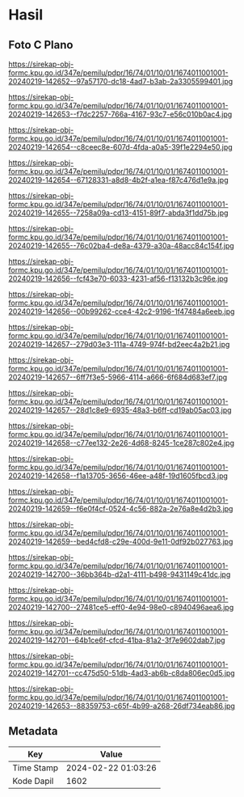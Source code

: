 # Hasil

## Foto C Plano

https://sirekap-obj-formc.kpu.go.id/347e/pemilu/pdpr/16/74/01/10/01/1674011001001-20240219-142652--97a57170-dc18-4ad7-b3ab-2a3305599401.jpg

https://sirekap-obj-formc.kpu.go.id/347e/pemilu/pdpr/16/74/01/10/01/1674011001001-20240219-142653--f7dc2257-766a-4167-93c7-e56c010b0ac4.jpg

https://sirekap-obj-formc.kpu.go.id/347e/pemilu/pdpr/16/74/01/10/01/1674011001001-20240219-142654--c8ceec8e-607d-4fda-a0a5-39f1e2294e50.jpg

https://sirekap-obj-formc.kpu.go.id/347e/pemilu/pdpr/16/74/01/10/01/1674011001001-20240219-142654--67128331-a8d8-4b2f-a1ea-f87c476d1e9a.jpg

https://sirekap-obj-formc.kpu.go.id/347e/pemilu/pdpr/16/74/01/10/01/1674011001001-20240219-142655--7258a09a-cd13-4151-89f7-abda3f1dd75b.jpg

https://sirekap-obj-formc.kpu.go.id/347e/pemilu/pdpr/16/74/01/10/01/1674011001001-20240219-142655--76c02ba4-de8a-4379-a30a-48acc84c154f.jpg

https://sirekap-obj-formc.kpu.go.id/347e/pemilu/pdpr/16/74/01/10/01/1674011001001-20240219-142656--fcf43e70-6033-4231-af56-f13132b3c96e.jpg

https://sirekap-obj-formc.kpu.go.id/347e/pemilu/pdpr/16/74/01/10/01/1674011001001-20240219-142656--00b99262-cce4-42c2-9196-1f47484a6eeb.jpg

https://sirekap-obj-formc.kpu.go.id/347e/pemilu/pdpr/16/74/01/10/01/1674011001001-20240219-142657--279d03e3-111a-4749-974f-bd2eec4a2b21.jpg

https://sirekap-obj-formc.kpu.go.id/347e/pemilu/pdpr/16/74/01/10/01/1674011001001-20240219-142657--6ff7f3e5-5966-4114-a666-6f684d683ef7.jpg

https://sirekap-obj-formc.kpu.go.id/347e/pemilu/pdpr/16/74/01/10/01/1674011001001-20240219-142657--28d1c8e9-6935-48a3-b6ff-cd19ab05ac03.jpg

https://sirekap-obj-formc.kpu.go.id/347e/pemilu/pdpr/16/74/01/10/01/1674011001001-20240219-142658--c77ee132-2e26-4d68-8245-1ce287c802e4.jpg

https://sirekap-obj-formc.kpu.go.id/347e/pemilu/pdpr/16/74/01/10/01/1674011001001-20240219-142658--f1a13705-3656-46ee-a48f-19d1605fbcd3.jpg

https://sirekap-obj-formc.kpu.go.id/347e/pemilu/pdpr/16/74/01/10/01/1674011001001-20240219-142659--f6e0f4cf-0524-4c56-882a-2e76a8e4d2b3.jpg

https://sirekap-obj-formc.kpu.go.id/347e/pemilu/pdpr/16/74/01/10/01/1674011001001-20240219-142659--bed4cfd8-c29e-400d-9e11-0df92b027763.jpg

https://sirekap-obj-formc.kpu.go.id/347e/pemilu/pdpr/16/74/01/10/01/1674011001001-20240219-142700--36bb364b-d2a1-4111-b498-9431149c41dc.jpg

https://sirekap-obj-formc.kpu.go.id/347e/pemilu/pdpr/16/74/01/10/01/1674011001001-20240219-142700--27481ce5-eff0-4e94-98e0-c8940496aea6.jpg

https://sirekap-obj-formc.kpu.go.id/347e/pemilu/pdpr/16/74/01/10/01/1674011001001-20240219-142701--64b1ce6f-cfcd-41ba-81a2-3f7e9602dab7.jpg

https://sirekap-obj-formc.kpu.go.id/347e/pemilu/pdpr/16/74/01/10/01/1674011001001-20240219-142701--cc475d50-51db-4ad3-ab6b-c8da806ec0d5.jpg

https://sirekap-obj-formc.kpu.go.id/347e/pemilu/pdpr/16/74/01/10/01/1674011001001-20240219-142653--88359753-c65f-4b99-a268-26df734eab86.jpg


## Metadata

| Key        | Value               |
| ---------- | ------------------- |
| Time Stamp | 2024-02-22 01:03:26 |
| Kode Dapil | 1602                |



